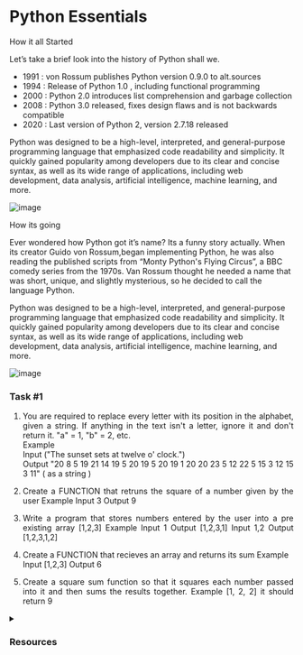 # Python Essentials

How it all Started

Let’s take a brief look into the history of Python shall we. 
        <ul>
            <li>1991 : von Rossum publishes Python version 0.9.0 to alt.sources</li>
            <li>1994 : Release of Python 1.0 , including functional programming</li>
            <li>2000 : Python 2.0 introduces list comprehension and garbage collection</li>
            <li>2008 : Python 3.0 released, fixes design flaws and is not backwards compatible
            <li>2020 : Last version of Python 2, version 2.7.18 released</li>
        </ul> 
        Python was designed to be a high-level, interpreted, and general-purpose programming language that emphasized code readability and simplicity. It quickly gained popularity among developers due to its clear and concise syntax, as well as its wide range of applications, including web development, data analysis, artificial intelligence, machine learning, and more.

![image](https://user-images.githubusercontent.com/112563080/226270888-745ffc81-ecc1-4286-bac1-8d10f97321ad.png)

How its going

Ever wondered how Python got it’s name? Its a funny story actually. When its creator Guido von Rossum,began implementing Python, he was also reading the published scripts from “Monty Python's Flying Circus”, a BBC comedy series from the 1970s. Van Rossum thought he needed a name that was short, unique, and slightly mysterious, so he decided to call the language Python.

Python was designed to be a high-level, interpreted, and general-purpose programming language that emphasized code readability and simplicity. It quickly gained popularity among developers due to its clear and concise syntax, as well as its wide range of applications, including web development, data analysis, artificial intelligence, machine learning, and more.

![image](https://user-images.githubusercontent.com/112563080/226271186-ccd330cc-d649-4ffe-b35d-4faf9562a090.png)




<h3>Task #1</h3>
    <ol>
        <li><p align="justify">You are required to replace every letter with its position in the alphabet, given a string. If anything in the text isn't a letter, ignore it and don't return it. "a" = 1, "b" = 2, etc.<br>
                Example<br>
                Input    ("The sunset sets at twelve o' clock.")<br>
                Output   "20 8 5 19 21 14 19 5 20 19 5 20 19 1 20 20 23 5 12 22 5 15 3 12 15 3 11" ( as a string )</p></li>
        <li> <p align="justify">Create a FUNCTION that retruns the square of a number given by the user
                Example             
                Input  3                
                Output 9</p></li>                
        <li> <p align="justify">Write a program that stores numbers entered by the user into a pre existing array [1,2,3]
                Example 
                Input   1                
                Output  [1,2,3,1]
                Input  1,2                
                Output [1,2,3,1,2]</p></li>      
        <li> <p align="justify">Create a FUNCTION that recieves an array and returns its sum
                Example<br>                
                Input  [1,2,3]               
                Output 6</p></li>                
        <li> <p align="justify">Create a square sum function so that it squares each number passed into it and then sums the results together.
                Example      
                [1, 2, 2] it should return 9
                </p></li> 
        </ol>


<details>
    <summary> <h3>Resources</h3> </summary>
    <br>
    <ul>
        <li> <a href="https://www.python.org/about/gettingstarted/" title="The best start for a beginner to Python">Official Site</a> </li>
        <li> Free Code Camp Links </li>
          <ul>
              <li> <a href="https://www.youtube.com/watch?v=8124kv-632k" title="Python Tutorial for Beginners">Video</a> </li>
              <li> <a href="https://www.freecodecamp.org/news/learning-python-from-zero-to-hero-120ea540b567/" title="Python Course for Beginners">Blog</a> </li>
          </ul>
        <li> <a href="https://youtube.com/playlist?list=PL-osiE80TeTt2d9bfVyTiXJA-UTHn6WwU" title="A comprehencive playlisst to begin in Python">Playlist</a> </li>
        <li> Online Code Editor Links </li>
          <ul>
              <li> <a href="https://www.w3schools.com/python/default.asp" title="Python Course for Beginners">W3Schools</a> </li>
              <li> <a href="https://www.programiz.com/python-programming" title="Python Course for Beginners">Programmiz</a> </li>
              <li> <a href="https://www.sololearn.com/learn/courses/python-introduction" title="Python Course for Beginners">Sololearn</a> </li>
          </ul>
        <li> Online Course Links </li>
          <ul>
              <li> <a href="https://rb.gy/unmfe0" title="Python Course for Beginners">dataCamp</a> </li>
              <li> <a href="https://www.udemy.com/topic/python/free/" title="Python Course for Beginners">Udemy</a> </li>
              <li> <a href="https://www.edx.org/course/cs50s-introduction-to-programming-with-python" title="Python Course for Beginners">CS50</a> </li>
              <li> <a href="https://rb.gy/p2ssjn" title="Python Course for Beginners">Coursera</a> </li>
          </ul>
    </ul>
</details>
